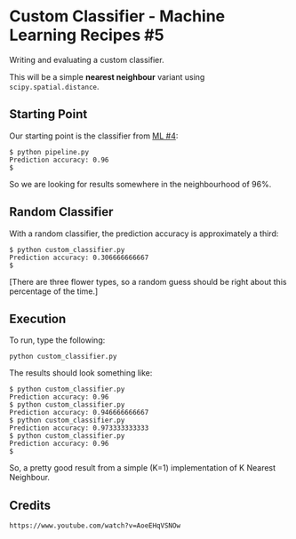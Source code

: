 # Custom Classifier - Machine Learning Recipes #5

Writing and evaluating a custom classifier.

This will be a simple __nearest neighbour__ variant using `scipy.spatial.distance`.

## Starting Point

Our starting point is the classifier from [ML #4](../Pipeline/):

    $ python pipeline.py 
    Prediction accuracy: 0.96
    $

So we are looking for results somewhere in the neighbourhood of 96%.

## Random Classifier

With a random classifier, the prediction accuracy is approximately a third:

    $ python custom_classifier.py 
    Prediction accuracy: 0.306666666667
    $

[There are three flower types, so a random guess should be right about this percentage of the time.]

## Execution

To run, type the following:

    python custom_classifier.py

The results should look something like:

    $ python custom_classifier.py 
    Prediction accuracy: 0.96
    $ python custom_classifier.py 
    Prediction accuracy: 0.946666666667
    $ python custom_classifier.py 
    Prediction accuracy: 0.973333333333
    $ python custom_classifier.py 
    Prediction accuracy: 0.96
    $

So, a pretty good result from a simple (K=1) implementation of K Nearest Neighbour.

## Credits

    https://www.youtube.com/watch?v=AoeEHqVSNOw
